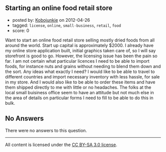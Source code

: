 ## Starting an online food retail store

- posted by: [Kobojunkie](https://stackexchange.com/users/-1/17695-kobojunkie) on 2012-04-26
- tagged: `license`, `online`, `small-business`, `retail`, `food`
- score: 0

Want to start an online food retail store selling mostly dried foods from all around the world. Start up capital is approximately $2000. I already have my online store application built, initial graphics taken care of, so I will say storefront is good to go. However, the licensing issue has been the pain so far. I am not certain what particular licences I need to be able to import foods, for instance nuts and grains without needing to blend them down and the sort. Any ideas what exactly I need? I would like to be able to travel to different countries and import necessary inventory with less hassle, for sale in my store. And I would also like to be able to order these items and have them shipped directly to me with little or no headaches. The folks at the local small buisiness office seem to have an attitude but not much else in the area of details on particular forms I need to fill to be able to do this in bulk. 

## No Answers

There were no answers to this question.


---

All content is licensed under the [CC BY-SA 3.0 license](https://creativecommons.org/licenses/by-sa/3.0/).

